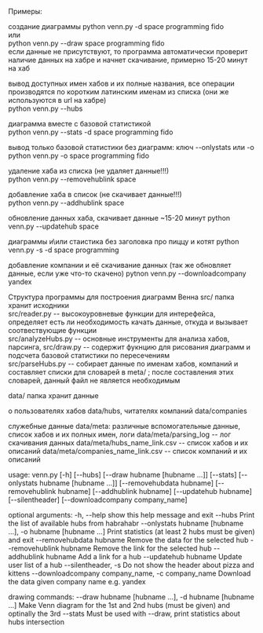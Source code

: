 
Примеры:

создание диаграммы
python venn.py -d space programming fido  
или  
python venn.py --draw space programming fido  
если данные не присутствуют, то программа автоматически проверит наличие данных на хабре и начнет скачивание, примерно 15-20 минут на хаб 

вывод доступных имен хабов и их полные названия, все операции производятся по коротким латинским именам из списка (они же используются в url на хабре)  
python venn.py --hubs

диаграмма вместе с базовой статистикой  
python venn.py --stats -d space programming fido  

вывод только базовой статистики без диаграмм: ключ --onlystats или -o
python venn.py -o space programming fido 

удаление хаба из списка (не удаляет данные!!!)  
python venn.py --removehublink space  

добавление хаба в список (не скачивает данные!!!)  
python venn.py --addhublink space  

обновление данных хаба, скачивает данные ~15-20 минут
python venn.py --updatehub space  

диаграммы и\или стаистика без заголовка про пиццу и котят
python venn.py -s -d space programming

добавление компании и её скачивание данных (так же обновляет данные, если уже что-то скачено)
pytnon venn.py --downloadcompany yandex

Структура программы для построения диаграмм Венна
src/ папка хранит исходники  
src/reader.py -- высокоуровневые функции для интерефейса, определяет есть ли необходимость качать данные, откуда и вызывает соотвествующие функции  
src/analyzeHubs.py -- основные инструменты для анализа хабов, парсинга, 
src/draw.py --  содержит фукнцию для рисования диаграмм и подсчета базовой статистики по пересечениям  
src/parseHubs.py -- собирает данные по именам хабов, компаний и составляет списки для словарей в meta/ ; после составления этих словарей, данный файл не является необходимым

data/ папка хранит данные 

о пользователях хабов data/hubs, 
читателях компаний data/companies

служебные данные data/meta: различные вспомогательные данные, список хабов и их полных имен, логи 
data/meta/parsing_log  -- лог скачивания данных
data/meta/hubs_name_link.csv  -- список хабов и их описаний
data/meta/companies_name_link.csv -- список компаний и их описаний

usage: venn.py [-h] [--hubs] [--draw hubname [hubname ...]] [--stats]
[--onlystats hubname [hubname ...]] [--removehubdata hubname]
[--removehublink hubname] [--addhublink hubname]
[--updatehub hubname] [--silentheader]
[--downloadcompany company_name]

optional arguments:
-h, --help            show this help message and exit
--hubs                Print the list of available hubs from habrahabr
--onlystats hubname [hubname ...], -o hubname [hubname ...] Print statistics (at least 2 hubs must be given) and exit
--removehubdata hubname Remove the data for the selected hub
--removehublink hubname Remove the link for the selected hub
--addhublink hubname  Add a link for a hub
--updatehub hubname   Update user list of a hub
--silentheader, -s    Do not show the header about pizza and kittens
--downloadcompany company_name, -c company_name Download the data given company name e.g. yandex

drawing commands:
--draw hubname [hubname ...], -d hubname [hubname ...]
Make Venn diagram for the 1st and 2nd hubs (must be given) and optinally the 3rd
--stats               Must be used with --draw, print statistics about hubs intersection
